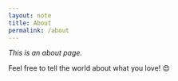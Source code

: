```yaml
---
layout: note
title: About
permalink: /about
---
```


*This is an about page.*

Feel free to tell the world about what you love! 😍
